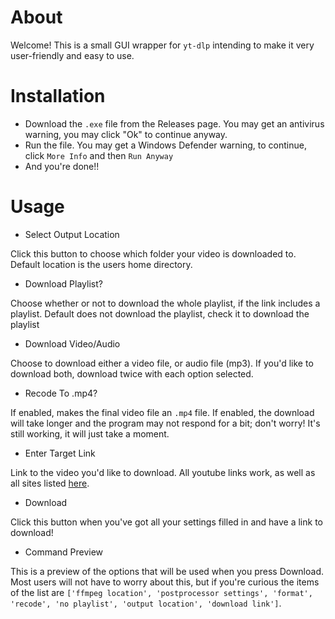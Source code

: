 # About

Welcome! This is a small GUI wrapper for `yt-dlp` intending to make it very user-friendly and easy to use.

# Installation

- Download the `.exe` file from the Releases page. You may get an antivirus warning, you may click "Ok" to continue anyway.
- Run the file. You may get a Windows Defender warning, to continue, click `More Info` and then `Run Anyway`
- And you're done!!

# Usage

- Select Output Location

Click this button to choose which folder your video is downloaded to. Default location is the users home directory.

- Download Playlist?

Choose whether or not to download the whole playlist, if the link includes a playlist. Default does not download the playlist, check it to download the playlist

- Download Video/Audio

Choose to download either a video file, or audio file (mp3). If you'd like to download both, download twice with each option selected.

- Recode To .mp4?

If enabled, makes the final video file an `.mp4` file. If enabled, the download will take longer and the program may not respond for a bit; don't worry! It's still working, it will just take a moment.

- Enter Target Link

Link to the video you'd like to download. All youtube links work, as well as all sites listed [here](https://github.com/yt-dlp/yt-dlp/blob/master/supportedsites.md).

- Download

Click this button when you've got all your settings filled in and have a link to download!

- Command Preview

This is a preview of the options that will be used when you press Download. Most users will not have to worry about this, but if you're curious the items of the list are `['ffmpeg location', 'postprocessor settings', 'format', 'recode', 'no playlist', 'output location', 'download link']`.
